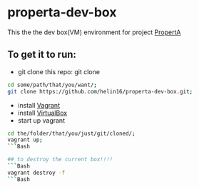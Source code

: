 # properta-dev-box
This the the dev box(VM) environment for project [PropertA](https://github.com/helin16/properta/)

## To get it to run:
* git clone this repo: git clone 
```Bash
cd some/path/that/you/want/;
git clone https://github.com/helin16/properta-dev-box.git;
```
* install [Vagrant](https://www.vagrantup.com/downloads.html)
* install [VirtualBox](https://www.virtualbox.org/wiki/Downloads)
* start up vagrant
```Bash
cd the/folder/that/you/just/git/cloned/;
vagrant up;
```Bash

## to destroy the current box!!!!
```Bash
vagrant destroy -f
```Bash